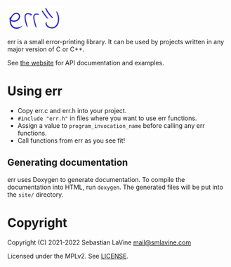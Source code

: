 [![err :)](logo.jpg)](https://sr.ht/~smlavine/err)

err is a small error-printing library. It can be used by projects
written in any major version of C or C++.

See [the website](https://err.smlavine.com) for API documentation and
examples.

# Using err

- Copy err.c and err.h into your project.
- `#include "err.h"` in files where you want to use err functions.
- Assign a value to `program_invocation_name` before calling any err functions.
- Call functions from err as you see fit!

## Generating documentation

err uses Doxygen to generate documentation. To compile the documentation
into HTML, run `doxygen`. The generated files will be put
into the `site/` directory.

# Copyright

Copyright (C) 2021-2022 Sebastian LaVine <mail@smlavine.com>

Licensed under the MPLv2. See [LICENSE][license].

[license]: https://git.sr.ht/~smlavine/err/tree/master/item/LICENSE
